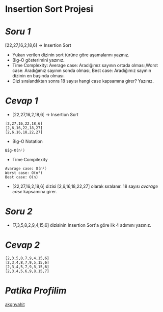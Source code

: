 # **Insertion Sort Projesi** 
# *Soru 1* 
[22,27,16,2,18,6] -> Insertion Sort
- Yukarı verilen dizinin sort türüne göre aşamalarını yazınız.
- Big-O gösterimini yazınız.
- Time Complexity: Average case: Aradığımız sayının ortada olması,Worst case: Aradığımız sayının sonda olması, Best case: Aradığımız sayının dizinin en başında olması.
- Dizi sıralandıktan sonra 18 sayısı hangi case kapsamına girer? Yazınız.
# *Cevap 1*
- [22,27,16,2,18,6] -> Insertion Sort
``` 
[2,27,16,22,18,6]
[2,6,16,22,18,27]
[2,6,16,18,22,27]
```
- Big-O Notation
```
Big-O(n²)
```
- Time Compilexity
```
Avarage case: O(n²)
Worst case: O(n²)
Best case: O(n)
```
- [22,27,16,2,18,6] dizisi [2,6,16,18,22,27] olarak sıralanır. 18 sayısı *avarage case* kapsamına girer.
# *Soru 2*
- [7,3,5,8,2,9,4,15,6] dizisinin Insertion Sort'a göre ilk 4 adımını yazınız.
# *Cevap 2*
```
[2,3,5,8,7,9,4,15,6]
[2,3,4,8,7,9,5,15,6]
[2,3,4,5,7,9,8,15,6]
[2,3,4,5,6,9,8,15,7]
```
# *Patika Profilim*
[akgnvahit](https://app.patika.dev/akgnvahit)